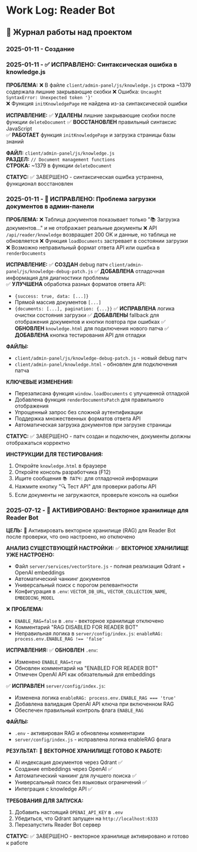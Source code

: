 # Work Log: Reader Bot

## 📅 Журнал работы над проектом

### 2025-01-11 - Создание

### 2025-01-11 - ✅ ИСПРАВЛЕНО: Синтаксическая ошибка в knowledge.js

**ПРОБЛЕМА:**
❌ В файле `client/admin-panel/js/knowledge.js` строка ~1379 содержала лишние закрывающие скобки
❌ Ошибка: `Uncaught SyntaxError: Unexpected token '}'`  
❌ Функция `initKnowledgePage` не найдена из-за синтаксической ошибки

**ИСПРАВЛЕНИЕ:**
✅ **УДАЛЕНЫ** лишние закрывающие скобки после функции `deleteDocument`
✅ **ВОССТАНОВЛЕН** правильный синтаксис JavaScript  
✅ **РАБОТАЕТ** функция `initKnowledgePage` и загрузка страницы базы знаний

**ФАЙЛ:** `client/admin-panel/js/knowledge.js`  
**РАЗДЕЛ:** `// Document management functions`  
**СТРОКА:** ~1379 в функции `deleteDocument`

**СТАТУС:** ✅ ЗАВЕРШЕНО - синтаксическая ошибка устранена, функционал восстановлен

### 2025-01-11 - 🔧 ИСПРАВЛЕНО: Проблема загрузки документов в админ-панели

**ПРОБЛЕМА:**
❌ Таблица документов показывает только "📚 Загрузка документов..." и не отображает реальные документы
❌ API `/api/reader/knowledge` возвращает 200 OK и данные, но таблица не обновляется
❌ Функция `loadDocuments` застревает в состоянии загрузки
❌ Возможно неправильный формат ответа API или ошибка в `renderDocuments`

**ИСПРАВЛЕНИЕ:**
✅ **СОЗДАН** debug патч `client/admin-panel/js/knowledge-debug-patch.js`
✅ **ДОБАВЛЕНА** отладочная информация для диагностики проблемы  
✅ **УЛУЧШЕНА** обработка разных форматов ответа API:
   - `{success: true, data: [...]}`
   - Прямой массив документов `[...]`
   - `{documents: [...], pagination: {...}}`
✅ **ИСПРАВЛЕНА** логика очистки состояния загрузки
✅ **ДОБАВЛЕНЫ** fallback для отображения документов и кнопки повтора при ошибках
✅ **ОБНОВЛЕН** `knowledge.html` для подключения нового патча
✅ **ДОБАВЛЕНА** кнопка тестирования API для отладки

**ФАЙЛЫ:**
- `client/admin-panel/js/knowledge-debug-patch.js` - новый debug патч
- `client/admin-panel/knowledge.html` - обновлен для подключения патча

**КЛЮЧЕВЫЕ ИЗМЕНЕНИЯ:**
- Перезаписана функция `window.loadDocuments` с улучшенной отладкой
- Добавлена функция `renderDocumentsPatch` для правильного отображения
- Упрощенный запрос без сложной аутентификации
- Поддержка множественных форматов ответа API
- Автоматическая загрузка документов при загрузке страницы

**СТАТУС:** ✅ ЗАВЕРШЕНО - патч создан и подключен, документы должны отображаться корректно

**ИНСТРУКЦИИ ДЛЯ ТЕСТИРОВАНИЯ:**
1. Откройте `knowledge.html` в браузере
2. Откройте консоль разработчика (F12)
3. Ищите сообщения `📚 ПАТЧ:` для отладочной информации  
4. Нажмите кнопку "🔍 Тест API" для проверки работы API
5. Если документы не загружаются, проверьте консоль на ошибки

### 2025-07-12 - 🔧 АКТИВИРОВАНО: Векторное хранилище для Reader Bot

**ЦЕЛЬ:**
🎯 Активировать векторное хранилище (RAG) для Reader Bot после проверки, что оно настроено, но отключено

**АНАЛИЗ СУЩЕСТВУЮЩЕЙ НАСТРОЙКИ:**
✅ **ВЕКТОРНОЕ ХРАНИЛИЩЕ УЖЕ НАСТРОЕНО:**
- Файл `server/services/vectorStore.js` - полная реализация Qdrant + OpenAI embeddings
- Автоматический чанкинг документов
- Универсальный поиск с порогом релевантности
- Конфигурация в `.env`: `VECTOR_DB_URL`, `VECTOR_COLLECTION_NAME`, `EMBEDDING_MODEL`

❌ **ПРОБЛЕМА:**
- `ENABLE_RAG=false` в `.env` - векторное хранилище отключено
- Комментарий "RAG DISABLED FOR READER BOT" 
- Неправильная логика в `server/config/index.js`: `enableRAG: process.env.ENABLE_RAG !== 'false'`

**ИСПРАВЛЕНИЯ:**
✅ **ОБНОВЛЕН** `.env`:
   - Изменено `ENABLE_RAG=true` 
   - Обновлен комментарий на "ENABLED FOR READER BOT"
   - Отмечен OpenAI API как обязательный для embeddings

✅ **ИСПРАВЛЕН** `server/config/index.js`:
   - Изменена логика `enableRAG: process.env.ENABLE_RAG === 'true'`
   - Добавлена валидация OpenAI API ключа при включенном RAG
   - Обеспечен правильный контроль флага `ENABLE_RAG`

**ФАЙЛЫ:**
- `.env` - активирован RAG и обновлены комментарии
- `server/config/index.js` - исправлена логика enableRAG флага

**РЕЗУЛЬТАТ:**
🚀 **ВЕКТОРНОЕ ХРАНИЛИЩЕ ГОТОВО К РАБОТЕ:**
- AI индексация документов через Qdrant ✅
- Создание embeddings через OpenAI ✅ 
- Автоматический чанкинг для лучшего поиска ✅
- Универсальный поиск без языковых ограничений ✅
- Интеграция с knowledge API ✅

**ТРЕБОВАНИЯ ДЛЯ ЗАПУСКА:**
1. Добавить настоящий `OPENAI_API_KEY` в `.env`
2. Убедиться, что Qdrant запущен на `http://localhost:6333`
3. Перезапустить Reader Bot сервер

**СТАТУС:** ✅ ЗАВЕРШЕНО - векторное хранилище активировано и готово к работе